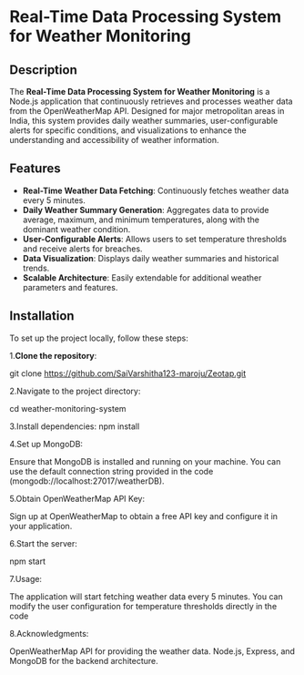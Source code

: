 # Real-Time Data Processing System for Weather Monitoring

## Description

The **Real-Time Data Processing System for Weather Monitoring** is a Node.js application that continuously retrieves and processes weather data from the OpenWeatherMap API. Designed for major metropolitan areas in India, this system provides daily weather summaries, user-configurable alerts for specific conditions, and visualizations to enhance the understanding and accessibility of weather information.

## Features

- **Real-Time Weather Data Fetching**: Continuously fetches weather data every 5 minutes.
- **Daily Weather Summary Generation**: Aggregates data to provide average, maximum, and minimum temperatures, along with the dominant weather condition.
- **User-Configurable Alerts**: Allows users to set temperature thresholds and receive alerts for breaches.
- **Data Visualization**: Displays daily weather summaries and historical trends.
- **Scalable Architecture**: Easily extendable for additional weather parameters and features.

## Installation

To set up the project locally, follow these steps:

1.**Clone the repository**:

   git clone https://github.com/SaiVarshitha123-maroju/Zeotap.git
   
2.Navigate to the project directory:

  cd weather-monitoring-system
  
3.Install dependencies:
  npm install
  
4.Set up MongoDB:

  Ensure that MongoDB is installed and running on your machine. You can use the default connection string provided in the code (mongodb://localhost:27017/weatherDB).

5.Obtain OpenWeatherMap API Key:

  Sign up at OpenWeatherMap to obtain a free API key and configure it in your application.

6.Start the server:

  npm start
  
7.Usage:

  The application will start fetching weather data every 5 minutes. You can modify the user configuration for temperature thresholds directly in the code

8.Acknowledgments:

  OpenWeatherMap API for providing the weather data.
  Node.js, Express, and MongoDB for the backend architecture.

